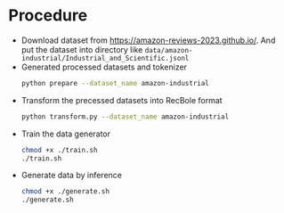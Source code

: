 # Procedure
- Download dataset from https://amazon-reviews-2023.github.io/. And put the dataset into directory like `data/amazon-industrial/Industrial_and_Scientific.jsonl`
- Generated processed datasets and tokenizer
    ```bash
    python prepare --dataset_name amazon-industrial
    ```
- Transform the precessed datasets into RecBole format
    ```bash
    python transform.py --dataset_name amazon-industrial
    ```
- Train the data generator
    ```bash
    chmod +x ./train.sh
    ./train.sh
    ```
- Generate data by inference
    ```bash
    chmod +x ./generate.sh
    ./generate.sh
    ```
